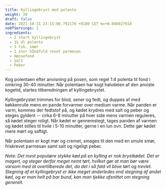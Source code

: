 ```yaml
---
title: Kyllingebryst med polenta
weight: 20
draft: false
date: 2021-10-31 23:15:06.792178 +0100 CET m=+0.046927918
noOfServings: 2
ingredients:
  - 1 stort kyllingebryst
  - 1¼ dl polenta
  - 1 tsk. smør
  - 1 stor håndfuld revet parmesan
  - Hønsefond
  - Salt
  - Peber
---
```




Kog polentaen efter anvisning på posen, som regel 1:4 polenta til fond i
omkring 30-40 minutter. Når polentaen har kogt halvdelen af den anviste
kogetid, startes tilberedningen af kyllingebrystet.

Kyllingebrystet trimmes for blod, sener og fedt, og duppes af med
køkkenrulle mens en pande forvarmer over medium varme. Når panden er
varm, kommes der fedtstof på, og kødet krydres med salt og peber og
steges gyldent -- cirka 6-8 minutter på hver side mens varmen reguleres,
så kødet steger roligt. Når kødet er gennemstegt, tages panden af varmen
og kødet stilles til hvile i 5-10 minutter, gerne i en lun ovn. Dette
gør kødet mere mørt og saftigt.

Når polentaen er kogt mør og cremet, smages til den med en smule smør,
friskrevet parmesan samt salt og rigeligt peber.

*Note: Det mest populære stykke kød på en kylling er nok brystkødet. Det
er magert, og steger derfor meget nemt tørt, hvilket gør at man bør være
varsom med at overtilberede det, da det i så fald vil blive tørt og
trevlet. Stegning af et kyllingebryst er ikke meget anderledes end
stegning af andet kød, og er man helt på bar bund, kan man tjekke
afsnittet om stegning generelt.*

